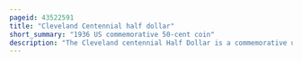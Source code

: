 ```yaml
---
pageid: 43522591
title: "Cleveland Centennial half dollar"
short_summary: "1936 US commemorative 50-cent coin"
description: "The Cleveland centennial Half Dollar is a commemorative united States half Dollar struck at the Philadelphia Mint in 1936 and 1937 though all bear the earlier Date. Sometimes known as the Cleveland Centennial great Lakes exposition half Dollar it was issued to mark the 100th Anniversary of Cleveland Ohio as an incorporated City and in Commemoration of the great lakes Exposition held in Cleveland in 1936."
---
```

